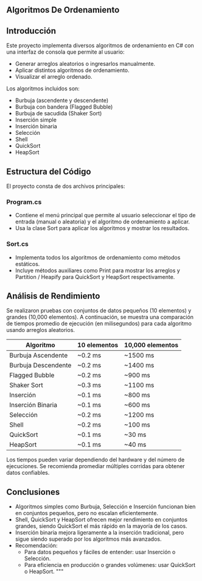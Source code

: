 ## Algoritmos De Ordenamiento

## Introducción

Este proyecto implementa diversos algoritmos de ordenamiento en C# con una interfaz de consola que permite al usuario:

- Generar arreglos aleatorios o ingresarlos manualmente.
- Aplicar distintos algoritmos de ordenamiento.
- Visualizar el arreglo ordenado.

Los algoritmos incluidos son:

- Burbuja (ascendente y descendente)
- Burbuja con bandera (Flagged Bubble)
- Burbuja de sacudida (Shaker Sort)
- Inserción simple
- Inserción binaria
- Selección
- Shell
- QuickSort
- HeapSort

## Estructura del Código

El proyecto consta de dos archivos principales:

### Program.cs

- Contiene el menú principal que permite al usuario seleccionar el tipo de entrada (manual o aleatoria) y el algoritmo de ordenamiento a aplicar.
- Usa la clase Sort para aplicar los algoritmos y mostrar los resultados.

### Sort.cs

- Implementa todos los algoritmos de ordenamiento como métodos estáticos.
- Incluye métodos auxiliares como Print para mostrar los arreglos y Partition / Heapify para QuickSort y HeapSort respectivamente.

## Análisis de Rendimiento

Se realizaron pruebas con conjuntos de datos pequeños (10 elementos) y grandes (10,000 elementos). A continuación, se muestra una comparación de tiempos promedio de ejecución (en milisegundos) para cada algoritmo usando arreglos aleatorios.

| Algoritmo             | 10 elementos | 10,000 elementos |
|-----------------------|--------------|------------------|
| Burbuja Ascendente    | ~0.2 ms      | ~1500 ms         |
| Burbuja Descendente   | ~0.2 ms      | ~1400 ms         |
| Flagged Bubble        | ~0.2 ms      | ~900 ms          |
| Shaker Sort           | ~0.3 ms      | ~1100 ms         |
| Inserción             | ~0.1 ms      | ~800 ms          |
| Inserción Binaria     | ~0.1 ms      | ~600 ms          |
| Selección             | ~0.2 ms      | ~1200 ms         |
| Shell                 | ~0.2 ms      | ~100 ms          |
| QuickSort             | ~0.1 ms      | ~30 ms           |
| HeapSort              | ~0.1 ms      | ~40 ms           |

Los tiempos pueden variar dependiendo del hardware y del número de ejecuciones. Se recomienda promediar múltiples corridas para obtener datos confiables.

## Conclusiones

- Algoritmos simples como Burbuja, Selección e Inserción funcionan bien en conjuntos pequeños, pero no escalan eficientemente.
- Shell, QuickSort y HeapSort ofrecen mejor rendimiento en conjuntos grandes, siendo QuickSort el más rápido en la mayoría de los casos.
- Inserción binaria mejora ligeramente a la inserción tradicional, pero sigue siendo superado por los algoritmos más avanzados.
- Recomendación:
  - Para datos pequeños y fáciles de entender: usar Inserción o Selección.
  - Para eficiencia en producción o grandes volúmenes: usar QuickSort o HeapSort.
"""
